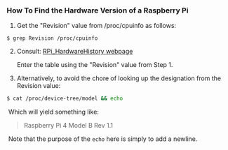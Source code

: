 ### How To Find the Hardware Version of a Raspberry Pi

1. Get the "Revision" value from /proc/cpuinfo as follows: 

```
$ grep Revision /proc/cpuinfo
```

2. Consult: [RPi_HardwareHistory webpage](https://elinux.org/RPi_HardwareHistory)

	Enter the table using the "Revision" value from Step 1. 
	
3. Alternatively, to avoid the chore of looking up the designation from the Revision value: 

```bash
$ cat /proc/device-tree/model && echo
```

​        Which will yield something like: 

> Raspberry Pi 4 Model B Rev 1.1

​        Note that the purpose of the `echo` here is simply to add a newline. 
